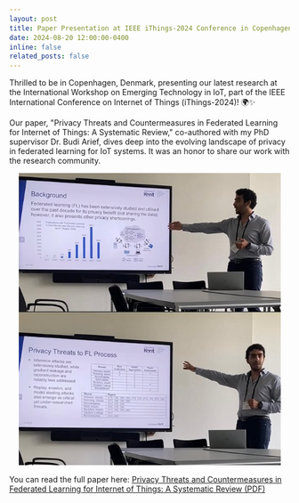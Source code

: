```yaml
---
layout: post
title: Paper Presentation at IEEE iThings-2024 Conference in Copenhagen
date: 2024-08-20 12:00:00-0400
inline: false
related_posts: false
---
```


Thrilled to be in Copenhagen, Denmark, presenting our latest research at the International Workshop on Emerging Technology in IoT, part of the IEEE International Conference on Internet of Things (iThings-2024)! 🌍✨

Our paper, "Privacy Threats and Countermeasures in Federated Learning for Internet of Things: A Systematic Review," co-authored with my PhD supervisor Dr. Budi Arief, dives deep into the evolving landscape of privacy in federated learning for IoT systems. It was an honor to share our work with the research community.

<p align="center">
  <img src="/assets/img/ithings-2024.png" alt="Presenting at iThings-2024" />
</p>

You can read the full paper here: [Privacy Threats and Countermeasures in Federated Learning for Internet of Things: A Systematic Review (PDF)](/assets/pdf/SLR.pdf)